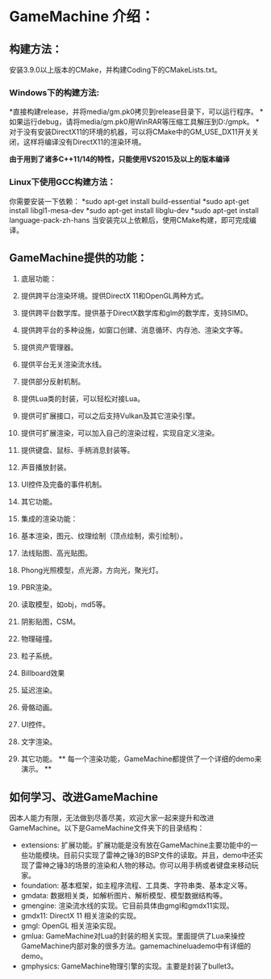 # GameMachine 介绍：

## 构建方法：
安装3.9.0以上版本的CMake，并构建Coding下的CMakeLists.txt。

### Windows下的构建方法:
*直接构建release，并将media/gm.pk0拷贝到release目录下，可以运行程序。
*如果运行debug，请将media/gm.pk0用WinRAR等压缩工具解压到D:/gmpk。
*对于没有安装DirectX11的环境的机器，可以将CMake中的GM_USE_DX11开关关闭，这样将编译没有DirectX11的渲染环境。

**由于用到了诸多C++11/14的特性，只能使用VS2015及以上的版本编译**

### Linux下使用GCC构建方法：
你需要安装一下依赖：
*sudo apt-get install build-essential
*sudo apt-get install libgl1-mesa-dev
*sudo apt-get install libglu-dev
*sudo apt-get install language-pack-zh-hans
当安装完以上依赖后，使用CMake构建，即可完成编译。

## GameMachine提供的功能：
1. 底层功能：
  1. 提供跨平台渲染环境。提供DirectX 11和OpenGL两种方式。
  2. 提供跨平台数学库。提供基于DirectX数学库和glm的数学库，支持SIMD。
  3. 提供跨平台的多种设施，如窗口创建、消息循环、内存池、渲染文字等。
  4. 提供资产管理器。
  5. 提供平台无关渲染流水线。
  6. 提供部分反射机制。
  7. 提供Lua类的封装，可以轻松对接Lua。
  8. 提供可扩展接口，可以之后支持Vulkan及其它渲染引擎。
  9. 提供可扩展渲染，可以加入自己的渲染过程，实现自定义渲染。
  10. 提供键盘、鼠标、手柄消息封装等。
  11. 声音播放封装。
  12. UI控件及完备的事件机制。
  13. 其它功能。

2. 集成的渲染功能：
  1. 基本渲染，图元、纹理绘制（顶点绘制，索引绘制）。
  2. 法线贴图、高光贴图。
  3. Phong光照模型，点光源，方向光，聚光灯。
  4. PBR渲染。
  5. 读取模型，如obj，md5等。
  6. 阴影贴图，CSM。
  7. 物理碰撞。
  8. 粒子系统。
  9. Billboard效果
  10. 延迟渲染。
  11. 骨骼动画。
  12. UI控件。
  13. 文字渲染。
  14. 其它功能。
  ** 每一个渲染功能，GameMachine都提供了一个详细的demo来演示。 **

## 如何学习、改进GameMachine
  因本人能力有限，无法做到尽善尽美，欢迎大家一起来提升和改进GameMachine。以下是GameMachine文件夹下的目录结构：
  * extensions: 扩展功能。扩展功能是没有放在GameMachine主要功能中的一些功能模块。目前只实现了雷神之锤3的BSP文件的读取。并且，demo中还实现了雷神之锤3的场景的渲染和人物的移动。你可以用手柄或者键盘来移动玩家。
  * foundation: 基本框架，如主程序流程、工具类、字符串类、基本定义等。
  * gmdata: 数据相关类，如解析图片、解析模型、模型数据结构等。
  * gmengine: 渲染流水线的实现。它目前具体由gmgl和gmdx11实现。
  * gmdx11: DirectX 11 相关渲染的实现。
  * gmgl: OpenGL 相关渲染实现。
  * gmlua: GameMachine对Lua的封装的相关实现。里面提供了Lua来操控GameMachine内部对象的很多方法。gamemachineluademo中有详细的demo。
  * gmphysics: GameMachine物理引擎的实现。主要是封装了bullet3。
